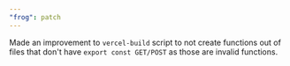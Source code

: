 ```yaml
---
"frog": patch
---
```


Made an improvement to `vercel-build` script to not create functions out of files that don't have `export const GET/POST` as those are invalid functions.
